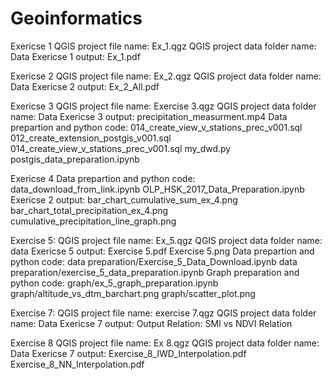 # Geoinformatics
Exericse 1 
QGIS project file name: Ex_1.qgz
QGIS project data folder name: Data
Exericse 1 output: Ex_1.pdf


Exericse 2
QGIS project file name: Ex_2.qgz
QGIS project data folder name: Data
Exericse 2 output: Ex_2_All.pdf

Exericse 3
QGIS project file name: Exercise 3.qgz
QGIS project data folder name: Data
Exericse 3 output: precipitation_measurment.mp4
Data prepartion and python code: 
014_create_view_v_stations_prec_v001.sql
012_create_extension_postgis_v001.sql
014_create_view_v_stations_prec_v001.sql
my_dwd.py
postgis_data_preparation.ipynb


Exericse 4
Data prepartion and python code:
data_download_from_link.ipynb
OLP_HSK_2017_Data_Preparation.ipynb
Exericse 2 output: 
bar_chart_cumulative_sum_ex_4.png
bar_chart_total_precipitation_ex_4.png
cumulative_precipitation_line_graph.png

Exercise 5: 
QGIS project file name: Ex_5.qgz
QGIS project data folder name: data
Exericse 5 output: 
Exercise 5.pdf
Exercise 5.png
Data prepartion and python code: 
data preparation/Exercise_5_Data_Download.ipynb
data preparation/exercise_5_data_preparation.ipynb
Graph preparation and python code: 
graph/ex_5_graph_preparation.ipynb
graph/altitude_vs_dtm_barchart.png
graph/scatter_plot.png

Exercise 7: 
QGIS project file name: exercise 7.qgz
QGIS project data folder name: Data
Exericse 7 output: Output
Relation: 
SMI vs NDVI Relation

Exercise 8
QGIS project file name: Ex 8.qgz
QGIS project data folder name: Data
Exericse 7 output: 
Exercise_8_IWD_Interpolation.pdf
Exercise_8_NN_Interpolation.pdf



